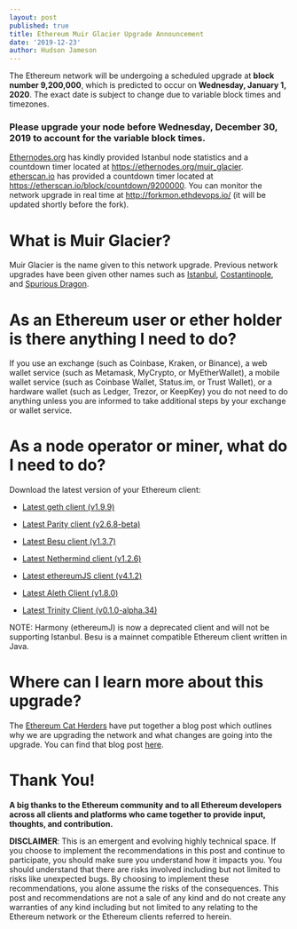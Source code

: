 ```yaml
---
layout: post
published: true
title: Ethereum Muir Glacier Upgrade Announcement
date: '2019-12-23'
author: Hudson Jameson
---
```


The Ethereum network will be undergoing a scheduled upgrade at **block number 9,200,000**, which is  predicted to occur on **Wednesday, January 1, 2020**. The exact date is subject to change due to variable block times and timezones.

### **Please upgrade your node before Wednesday, December 30, 2019 to account for the variable block times.**

[Ethernodes.org](https://ethernodes.org) has kindly provided Istanbul node statistics and a countdown timer located at <https://ethernodes.org/muir_glacier>. [etherscan.io](https://etherscan.io/) has provided a countdown timer located at <https://etherscan.io/block/countdown/9200000>. You can monitor the network upgrade in real time at <http://forkmon.ethdevops.io/> (it will be updated shortly before the fork).

# What is Muir Glacier?

Muir Glacier is the name given to this network upgrade. Previous network upgrades have been given other names such as [Istanbul](https://blog.ethereum.org/2019/11/20/ethereum-istanbul-upgrade-announcement/), [Costantinople](https://blog.ethereum.org/2019/02/22/ethereum-constantinople-st-petersburg-upgrade-announcement/), and [Spurious Dragon](https://blog.ethereum.org/2016/11/18/hard-fork-no-4-spurious-dragon/).

# As an Ethereum user or ether holder is there anything I need to do?

If you use an exchange (such as Coinbase, Kraken, or Binance), a web wallet service (such as Metamask, MyCrypto, or MyEtherWallet), a mobile wallet service (such as Coinbase Wallet, Status.im, or Trust Wallet), or a hardware wallet (such as Ledger, Trezor, or KeepKey) you do not need to do anything unless you are informed to take additional steps by your exchange or wallet service.

# As a node operator or miner, what do I need to do?

Download the latest version of your Ethereum client:

-   [Latest geth client (v1.9.9)](https://github.com/ethereum/go-ethereum/releases/tag/v1.9.9)

-   [Latest Parity client (v2.6.8-beta)](https://github.com/paritytech/parity-ethereum/releases/tag/v2.6.8)

-   [Latest Besu client (v1.3.7)](https://github.com/hyperledger/besu/releases)

-   [Latest Nethermind client (v1.2.6)](https://github.com/NethermindEth/nethermind/releases)

-   [Latest ethereumJS client (v4.1.2)](https://github.com/ethereumjs/ethereumjs-vm/releases/tag/v4.1.2)

-   [Latest Aleth Client (v1.8.0)](https://github.com/ethereum/aleth/releases/tag/v1.8.0)

-   [Latest Trinity Client (v0.1.0-alpha.34)](https://github.com/ethereum/trinity/releases/tag/v0.1.0-alpha.34)

NOTE: Harmony (ethereumJ) is now a deprecated client and will not be supporting Istanbul. Besu is a mainnet compatible Ethereum client written in Java.

# Where can I learn more about this upgrade?

The [Ethereum Cat Herders](https://twitter.com/EthCatHerders) have put together a blog post which outlines why we are upgrading the network and what changes are going into the upgrade. You can find that blog post [here](https://medium.com/ethereum-cat-herders/ethereum-muir-glacier-upgrade-89b8cea5a210).

# Thank You!

**A big thanks to the Ethereum community and to all Ethereum developers across all clients and platforms who came together to provide input, thoughts, and contribution.**

**DISCLAIMER**: This is an emergent and evolving highly technical space. If you choose to implement the recommendations in this post and continue to participate, you should make sure you understand how it impacts you. You should understand that there are risks involved including but not limited to risks like unexpected bugs. By choosing to implement these recommendations, you alone assume the risks of the consequences. This post and recommendations are not a sale of any kind and do not create any warranties of any kind including but not limited to any relating to the Ethereum network or the Ethereum clients referred to herein.
